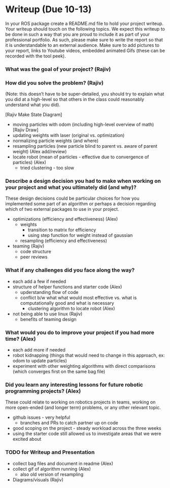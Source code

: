 # Writeup (Due 10-13)

In your ROS package create a README.md file to hold your project writeup. Your writeup should touch on the following topics. We expect this writeup to be done in such a way that you are proud to include it as part of your professional portfolio. As such, please make sure to write the report so that it is understandable to an external audience. Make sure to add pictures to your report, links to Youtube videos, embedded animated Gifs (these can be recorded with the tool peek).

### What was the goal of your project? (Rajiv)

### How did you solve the problem? (Rajiv)

(Note: this doesn’t have to be super-detailed, you should try to explain what you did at a high-level so that others in the class could reasonably understand what you did).

[Rajiv Make State Diagram]

- moving particles with odom (including high-level overview of math) [Rajiv Draw]
- updating weights with laser (original vs. optimization)
- normalizing particle weights (and where)
- resampling particles (new particle blind to parent vs. aware of parent weight) (Alex add/review)
- locate robot (mean of particles - effective due to convergence of particles) (Alex)
  - tried clustering - too slow

### Describe a design decision you had to make when working on your project and what you ultimately did (and why)?

These design decisions could be particular choices for how you implemented some part of an algorithm or perhaps a decision regarding which of two external packages to use in your project.

- optimizations (efficiency and effectiveness) (Alex)
  - weights
    - transition to matrix for efficiency
    - using step function for weight instead of gaussian
  - resampling (efficiency and effectiveness)
- teaming (Rajiv)
  - code structure
  - peer reviews

### What if any challenges did you face along the way?

- each add a few if needed
- structure of helper functions and starter code (Alex)
  - upderstanding flow of code
  - conflict b/w what what would most effective vs. what is computationally good and what is necessary
    - clustering algorithm to locate robot (Alex)
- not being able to use linux (Rajiv)
  - benefits of teaming design

### What would you do to improve your project if you had more time? (Alex)

- each add more if needed
- robot kidnapping (things that would need to change in this approach, ex: odom to update particles)
- experiment with other weighting algorithms with direct comparisons (which converges first on the same bag file)

### Did you learn any interesting lessons for future robotic programming projects? (Alex)

These could relate to working on robotics projects in teams, working on more open-ended (and longer term) problems, or any other relevant topic.

- github issues - very helpful
  - branches and PRs to catch partner up on code
- good scoping on the project - steady workload across the three weeks
- using the starter code still allowed us to investigate areas that we were excited about

### TODO for Writeup and Presentation

- collect bag files and document in readme (Alex)
- collect gif of algorithm running (Alex)
  - also old version of resampling
- Diagrams/visuals (Rajiv)
